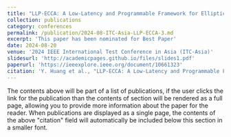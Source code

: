 ```yaml
---
title: "LLP-ECCA: A Low-Latency and Programmable Framework for Elliptic Curve Cryptography Accelerators"
collection: publications
category: conferences
permalink: /publication/2024-08-ITC-Asia-LLP-ECCA-3.md
excerpt: 'This paper has been nominated for Best Paper'
date: 2024-08-20
venue: '2024 IEEE International Test Conference in Asia (ITC-Asia)'
slidesurl: 'http://academicpages.github.io/files/slides1.pdf'
paperurl: 'https://ieeexplore.ieee.org/document/10661323'
citation: 'Y. Huang et al., "LLP-ECCA: A Low-Latency and Programmable Framework for Elliptic Curve Cryptography Accelerators," 2024 IEEE International Test Conference in Asia (ITC-Asia), Changsha, China, 2024, pp. 1-6.'
---
```

The contents above will be part of a list of publications, if the user clicks the link for the publication than the contents of section will be rendered as a full page, allowing you to provide more information about the paper for the reader. When publications are displayed as a single page, the contents of the above "citation" field will automatically be included below this section in a smaller font.

